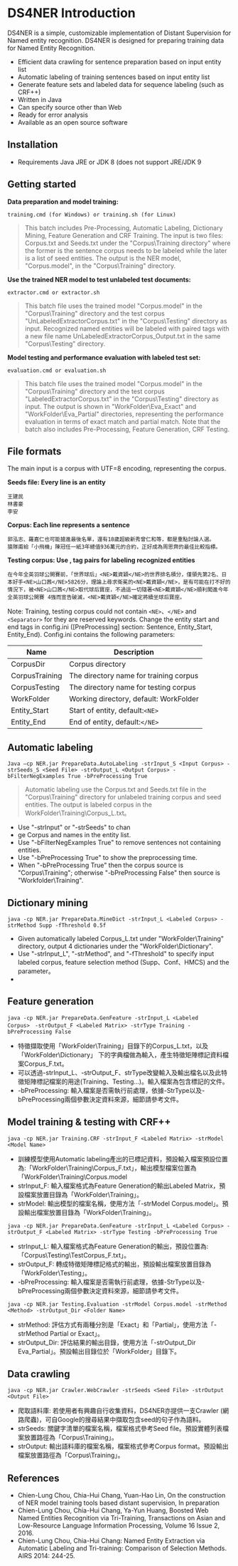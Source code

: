 # DS4NER Introduction

DS4NER is a simple, customizable implementation of Distant Supervision for Named entity recognition. DS4NER is designed for preparing training data for Named Entity Recognition.
    
* Efficient data crawling for sentence preparation based on input entity list
* Automatic labeling of training sentences based on input entity list
* Generate feature sets and labeled data for sequence labeling (such as CRF++)
* Written in Java
* Can specify source other than Web
* Ready for error analysis
* Available as an open source software


## Installation
* Requirements Java JRE or JDK 8 (does not support JRE/JDK 9


## Getting started
**Data preparation and model training:**

`training.cmd (for Windows) or training.sh (for Linux)`

> This batch includes Pre-Processing, Automatic Labeling, Dictionary Mining, Feature Generation and CRF Training.
> The input is two files: Corpus.txt and Seeds.txt under the "Corpus\Training directory" where the former is the sentence corpus needs to be labeled while the later is a list of seed entities.
> The output is the NER model, "Corpus.model", in the "Corpus\Training" directory.


**Use the trained NER model to test unlabeled test documents:**

`extractor.cmd or extractor.sh`

> This batch file uses the trained model "Corpus.model" in the "Corpus\Training" directory and the test corpus "UnLabeledExtractorCorpus.txt" in the "Corpus\Testing" directory as input. Recognized named entities will be labeled with paired <NE></NE> tags with a new file name UnLabeledExtractorCorpus_Output.txt in the same "Corpus\Testing" directory.

**Model testing and performance evaluation with labeled test set:**

`evaluation.cmd or evaluation.sh`

> This batch file uses the trained model "Corpus.model" in the "Corpus\Training" directory and the test corpus "LabeledExtractorCorpus.txt" in the "Corpus\Testing" directory as input. The output is shown in "WorkFolder\Eva_Exact" and "WorkFolder\Eva_Partial" directories, representing the performance evaluation in terms of exact match and partial match. Note that the batch also includes Pre-Processing, Feature Generation, CRF Testing.

## File formats
The main input is a corpus with UTF=8 encoding, representing the corpus.

**Seeds file: Every line is an entity**
```
王建民
林書豪
李安
```

**Corpus: Each line represents a sentence**

```
郭泓志、羅嘉仁也可能搶進最後名單，還有18歲超級新秀曾仁和等，都是重點討論人選。
猿隊甫給「小飛機」陳冠任一紙3年總值936萬元的合約，正好成為周思齊的最佳比較指標。
```

**Testing corpus: Use <NE>, </NE> tag pairs for labeling recognized entities**

`在今年全英羽球公開賽前，「世界球后」<NE>戴資穎</NE>的世界排名積分，僅領先第2名、日本好手<NE>山口茜</NE>5826分，理論上尋求衛冕的<NE>戴資穎</NE>，是有可能在打不好的情況下，被<NE>山口茜</NE>取代球后寶座，不過這一切隨著<NE>戴資穎</NE>順利闖進今年全英羽球公開賽 4強而宣告破滅，<NE>戴資穎</NE>確定將續坐球后寶座。`

Note: Training, testing corpus could not contain `<NE>`、`</NE>` and `<Separator>` for they are reserved keywords. Change the entity start and end tags  in config.ini ([PreProcessing] section: Sentence, Entity_Start, Entity_End).
Config.ini contains the following parameters:

| Name               | Description                                            |
| -------------------| -------------------------------------------------------|
| CorpusDir          | Corpus directory                                       |
| CorpusTraining     | The directory name for training corpus                 |
| CorpusTesting      | The directory name for testing corpus                  |
| WorkFolder         | Working directory, default: WorkFolder                 |
| Entity_Start       | Start of entity, default:`<NE>`                         |
| Entity_End         | End of entity, default:`</NE>`                          |

## Automatic labeling
`Java –cp NER.jar PrepareData.AutoLabeling -strInput_S <Input Corpus> -strSeeds_S <Seed File> -strOutput_L <Output Corpus> -bFilterNegExamples True -bPreProcessing True`

> Automatic labeling use the Corpus.txt and Seeds.txt file in the "Corpus\Training" directory for unlabeled training corpus and seed entities. The output is labeled corpus in the WorkFolder\Training\Corpus_L.txt。
> 
* Use "-strInput" or "-strSeeds" to chan
* ge Corpus and names in the entity list. 
* Use "-bFilterNegExamples True" to remove sentences not containing entities. 
* Use "-bPreProcessing True" to show the preprocessing time. 
* When "-bPreProcessing True" then the corpus source is "Corpus\Training"; otherwise "-bPreProcessing False" then source is "Workfolder\Training".

## Dictionary mining
`java -cp NER.jar PrepareData.MineDict -strInput_L <Labeled Corpus> -strMethod Supp -fThreshold 0.5f`

* Given automatically labeled Corpus_L.txt under "WorkFolder\Training\" directory, output 4 dictionaries under the "WorkFolder\Dictionary".
* Use "-strInput_L", "-strMethod", and "-fThreshold" to specify input labeled corpus, feature selection method (Supp、Conf、HMCS)  and the parameter。
* 

## Feature generation
`java -cp NER.jar PrepareData.GenFeature -strInput_L <Labeled Corpus>　-strOutput_F <Labeled Matrix> -strType Training -bPreProcessing False`

* 特徵擷取使用「WorkFolder\Training」目錄下的Corpus_L.txt，以及「WorkFolder\Dictionary」 下的字典檔做為輸入，產生特徵矩陣標記資料檔案Corpus_F.txt。
* 可以透過-strInput_L、-strOutput_F、strType改變<Labeled Corpus>輸入及<Labeled Matrix>輸出檔名以及此特徵矩陣標記檔案的用途(Training、Testing…)。輸入檔案為包含標記的文件。
* -bPreProcessing: 輸入檔案是否需執行前處理，依據-StrType以及-bPreProcessing兩個參數決定資料來源，細節請參考文件。


## Model training & testing with CRF++
`java -cp NER.jar Training.CRF -strInput_F <Labeled Matrix> -strModel <Model Name>`

* 訓練模型使用Automatic labeling產出的已標記資料，預設輸入檔案預設位置為:「WorkFolder\Training\Corpus_F.txt」，輸出模型檔案位置為「WorkFolder\Training\Corpus.model
* strInput_F: 輸入檔案格式為Feature Generation的輸出Labeled Matrix，預設檔案放置目錄為「WorkFolder\Training」。
* strModel: 輸出模型的檔案名稱，使用方法「-strModel Corpus.model」。預設輸出檔案放置目錄為「WorkFolder\Training」。
 

`java -cp NER.jar PrepareData.GenFeature -strInput_L <Labeled Corpus> -strOutput_F <Labeled Matrix> -strType Testing -bPreProcessing True`

* strInput_L: 輸入檔案格式為Feature Generation的輸出<Labeled Matrix>，預設位置為: 「Corpus\Testing\TestCorpus_F.txt」。
* strOutput_F: 轉成特徵矩陣標記格式的輸出，預設輸出檔案放置目錄為「WorkFolder\Testing」。
* -bPreProcessing: 輸入檔案是否需執行前處理，依據-StrType以及-bPreProcessing兩個參數決定資料來源，細節請參考文件。

`java -cp NER.jar Testing.Evaluation -strModel Corpus.model -strMethod <Method> -strOutput_Dir <Folder Name>`

* strMethod: 評估方式有兩種分別是「Exact」和「Partial」，使用方法「- strMethod Partial or Exact」。
* strOutput_Dir: 評估結果的輸出目錄，使用方法「-strOutput_Dir Eva_Partial」。預設輸出目錄位於「WorkFolder」目錄下。

## Data crawling
`java -cp NER.jar Crawler.WebCrawler -strSeeds <Seed File> -strOutput <Output File>`

* 爬取語料庫: 若使用者有興趣自行收集資料，DS4NER亦提供一支Crawler (網路爬蟲)，可自Google的搜尋結果中擷取包含seed的句子作為語料。
* strSeeds: 關鍵字清單的檔案名稱，檔案格式參考Seed file。預設實體列表檔案放置路徑為「Corpus\Training」。
* strOutput: 輸出語料庫的檔案名稱，檔案格式參考Corpus format。預設輸出檔案放置路徑為「Corpus\Training」。

## References
* Chien-Lung Chou, Chia-Hui Chang, Yuan-Hao Lin, On the construction of NER model training tools based distant supervision, In preparation
* Chien-Lung Chou, Chia-Hui Chang, Ya-Yun Huang, Boosted Web Named Entities Recognition via Tri-Training, Transactions on Asian and Low-Resource Language Information Processing, Volume 16 Issue 2, 2016.
* Chien-Lung Chou, Chia-Hui Chang: Named Entity Extraction via Automatic Labeling and Tri-training: Comparison of Selection Methods. AIRS 2014: 244-25. 

